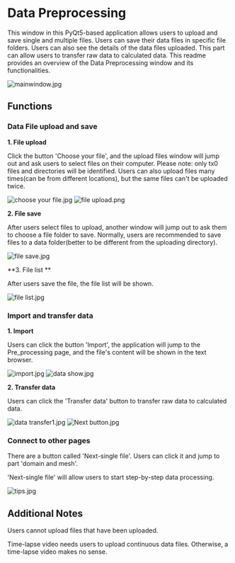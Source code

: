 ﻿# Data Preprocessing

This window in this PyQt5-based application allows users to upload and save single and multiple files. Users can save their data files in specific file folders. Users can also see the details of the data files uploaded. This part can allow users to transfer raw data to calculated data. This readme provides an overview of the Data Preprocessing window and its functionalities.

![mainwindow.jpg](mainwindow.jpg)

## Functions

### Data File upload and save

**1. File upload**


Click the button 'Choose your file', and the upload files window will jump out and ask users to select files on their computer. 
Please note: only tx0 files and directories will be identified. Users can also upload files many times(can be from different locations), but the same files can't be uploaded twice.



![choose your file.jpg](chooseyourfile.jpg)
![file upload.png](fileupload.png)

**2. File save** 

After users select files to upload, another window will jump out to ask them to choose a file folder to save. Normally, users are recommended to save files to a data folder(better to be different from the uploading directory).

![file save.jpg](filesave.jpg)

**3. File list ** 

After users save the file, the file list will be shown.

![file list.jpg](filelist.jpg)

### Import and transfer data

**1. Import**

Users can click the button 'Import', the application will jump to the Pre_processing page, and the file's content will be shown in the text browser.

![import.jpg](import.jpg)
![data show.jpg](datashow.jpg)

**2. Transfer data**

Users can click the 'Transfer data' button to transfer raw data to calculated data.

![data transfer1.jpg](datatransfer1.jpg)
![Next button.jpg](Nextbutton.jpg)

### Connect to other pages

There are a button called 'Next-single file'. Users can click it and jump to part 'domain and mesh'. 

'Next-single file' will allow users to start step-by-step data processing.


![tips.jpg](tips.jpg)


## Additional Notes

Users cannot upload files that have been uploaded. 

Time-lapse video needs users to upload continuous data files. Otherwise, a time-lapse video makes no sense.


